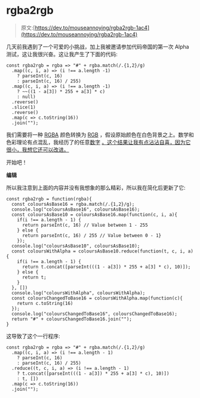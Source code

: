# rgba2rgb

> 原文:[https://dev.to/mouseannoying/rgba2rgb-1ac4](https://dev.to/mouseannoying/rgba2rgb-1ac4)

几天前我遇到了一个可爱的小挑战，加上我被邀请参加代码帝国的第一次 Alpha 测试，这让我很兴奋。这让我产生了下面的代码:

```
const rgba2rgb = rgba => "#" + rgba.match(/.{1,2}/g)
  .map((c, i, a) => (i !== a.length -1)
    ? parseInt(c, 16)
    : parseInt(c, 16) / 255)
  .map((c, i, a) => (i !== a.length -1)
    ? ~~((1 - a[3]) * 255 + a[3] * c)
    : null)
  .reverse()
  .slice(1)
  .reverse()
  .map(c => c.toString(16))
  .join(""); 
```

我们需要将一种 [RGBA](https://en.wikipedia.org/wiki/RGBA_color_space) 颜色转换为 [RGB](https://en.wikipedia.org/wiki/RGB_color_space) ，假设原始颜色在白色背景之上。数学和色彩理论有点混乱，我经历了的任意[数字](https://stackoverflow.com/questions/11614940/convert-rgba-to-rgb-taking-background-into-consideration) [。这个结果让我有点沾沾自喜，因为它很小，我想它还可以改进。](https://stackoverflow.com/questions/2049230/convert-rgba-color-to-rgb)

开始吧！

**编辑**

所以我注意到上面的内容并没有我想象的那么精彩，所以我在简化后更新了它:

```
const rgba2rgb = function(rgba){
  const coloursAsBase16 = rgba.match(/.{1,2}/g); 
  console.log("coloursAsBase16", coloursAsBase16);
  const coloursAsBase10 = coloursAsBase16.map(function(c, i, a){
    if(i !== a.length - 1) {
      return parseInt(c, 16) // Value between 1 - 255
    } else {
      return parseInt(c, 16) / 255 // Value between 0 - 1}
    }); 
  console.log("coloursAsBase10", coloursAsBase10);
  const coloursWithAlpha = coloursAsBase10.reduce(function(t, c, i, a) {
    if(i !== a.length - 1) {
      return t.concat([parseInt(((1 - a[3]) * 255 + a[3] * c), 10)]);
    } else {
      return t;
    }
  }, []) 
  console.log("coloursWithAlpha", coloursWithAlpha);
  const coloursChangedToBase16 = coloursWithAlpha.map(function(c){
    return c.toString(16)
  }); 
  console.log("coloursChangedToBase16", coloursChangedToBase16);
  return "#" + coloursChangedToBase16.join("");
} 
```

这导致了这个一行程序:

```
const rgba2rgb = rgba => "#" + rgba.match(/.{1,2}/g)
  .map((c, i, a) => (i !== a.length - 1)
    ? parseInt(c, 16)
    : parseInt(c, 16) / 255)
  .reduce((t, c, i, a) => (i !== a.length - 1)
    ? t.concat([parseInt(((1 - a[3]) * 255 + a[3] * c), 10)])
    : t, [])
  .map(c => c.toString(16))
  .join(""); 
```